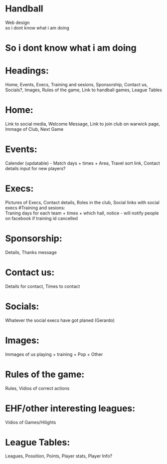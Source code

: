  # Handball  
 Web design  
so i dont know what i am doing  
# So i dont know what i am doing  

# Headings:  
Home, Events, Execs, Training and sesions, Sponsorship, Contact us, Socials?, Images, Rules of the game, Link to handball games, League Tables  
# Home:  
Link to social media, Welcome Message, Link to join club on warwick page, Immage of Club, Next Game  
# Events:  
Calender (updatable) - Match days + times + Area, Travel sort link, Contact details input for new players?  
# Execs:  
Pictures of Execs, Contact details, Roles in the club, Social links with social execs
#Training and sesions:  
 Traning days for each team + times + which hall, notice - will notify people on facebook if training id cancelled  
 # Sponsorship:  
 Details, Thanks message  
 # Contact us:  
 Details for contact, Times to contact  
 # Socials:  
 Whatever the social execs have got planed (Gerardo)  
 # Images:  
 Immages of us playing + training + Pop + Other  
 # Rules of the game:  
 Rules, Vidios of correct actions  
 # EHF/other interesting leagues:  
 Vidios of Games/Hilights  
 # League Tables:  
 Leagues, Possition, Points, Player stats, Player Info?  
